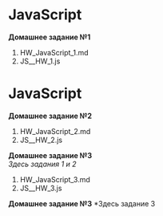 # **JavaScript**

**Домашнее задание №1**  
1. HW_JavaScript_1.md 
2. JS__HW_1.js  

# **JavaScript**

**Домашнее задание №2**  
1. HW_JavaScript_2.md 
2. JS__HW_2.js  

**Домашнее задание №3**  
*Здесь задания 1 и 2*  
1. HW_JavaScript_3.md 
2. JS__HW_3.js

**Домашнее задание №3** 
*Здесь задание 3
